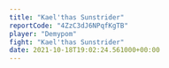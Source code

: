 ```yaml
---
title: "Kael'thas Sunstrider"
reportCode: "4ZzC3dJ6NPqfKgTB"
player: "Demypom"
fight: "Kael'thas Sunstrider"
date: 2021-10-18T19:02:24.561000+00:00
---
```

